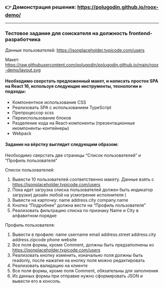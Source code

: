 ### :point_right: Демонстрация решения: https://polugodin.github.io/roox-demo/

---

### Тестовое задание для соискателя на должность frontend-разработчика

Данные пользователей: https://jsonplaceholder.typicode.com/users

Макет: https://raw.githubusercontent.com/polugodin/polugodin.github.io/main/roox-demo/layout.svg

#### Необходимо сверстать предложенный макет, и написать простое SPA на React 16, используя следующие инструменты, технологии и подходы:

- Компонентное использование CSS
- Реализовать SPA с использованием TypeScript
- Препроцессор scss
- Переиспользование блоков
- Разделение кода на React-компоненты (презентационные икомпоненты-контейнеры)
- Webpack
  
    
#### Задание на вёрстку выглядит следующим образом:
    
Необходимо сверстать две страницы “Список пользователей” и “Профиль пользователя”
    
Список пользователей:
1. Вывести 10 пользователей соответственно макету. Данные взять с https://jsonplaceholder.typicode.com/users
2. Пока идет загрузка списка пользователей должен быть индикатор загрузки( дизайн любой на усмотрение исполнителя )
3. Вывести на карточку: 
  name
  address.city
  company.name
4. Кнопка “Подробнее” должна вести на “Профиль пользователя”
5. Реализовать фильтрацию списка по признаку Name и City в алфавитном порядке

Профиль пользователя:
1. Вывести в профиле:
  name
  username
  email
  address.street
  address.city
  address.zipcode
  phone
  website     
2. Все поля формы, кроме Comment, должны быть предзаполнены из https://jsonplaceholder.typicode.com/users
3. Реализовать кнопку изменить, изначально поля должны быть readonly, после нажатия на кнопку поля можно редактировать
4. Реализовать валидацию на клиенте
5. Все поля формы, кроме поля Comment, обязательны для заполнения
6. Из данных формы при отправке нужно сформировать JSON и вывести его в консоль.